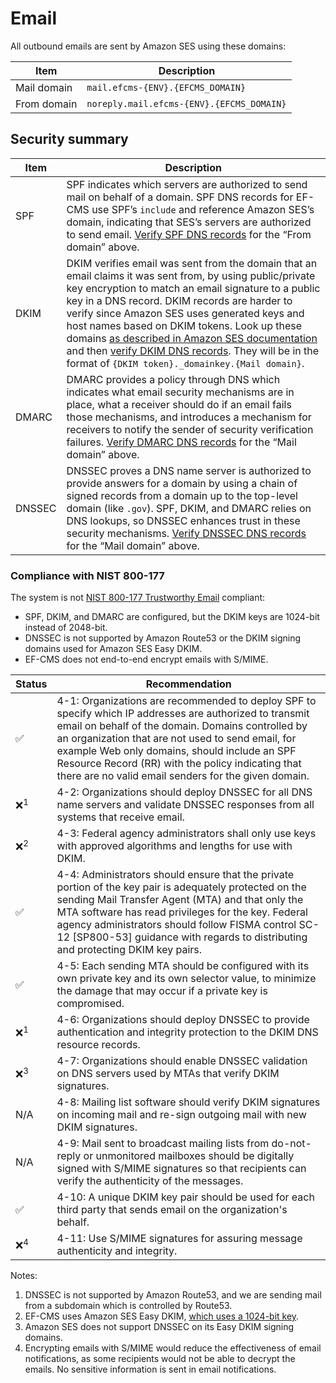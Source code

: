 # Email

All outbound emails are sent by Amazon SES using these domains:

| Item | Description
|------|-------------
| Mail domain | `mail.efcms-{ENV}.{EFCMS_DOMAIN}`
| From domain | `noreply.mail.efcms-{ENV}.{EFCMS_DOMAIN}`

## Security summary

| Item | Description
|------|-------------
| SPF | SPF indicates which servers are authorized to send mail on behalf of a domain. SPF DNS records for EF-CMS use SPF’s `include` and reference Amazon SES’s domain, indicating that SES’s servers are authorized to send email. [Verify SPF DNS records](https://mxtoolbox.com/spf.aspx) for the “From domain” above.
| DKIM | DKIM verifies email was sent from the domain that an email claims it was sent from, by using public/private key encryption to match an email signature to a public key in a DNS record. DKIM records are harder to verify since Amazon SES uses generated keys and host names based on DKIM tokens. Look up these domains [as described in Amazon SES documentation](https://docs.aws.amazon.com/ses/latest/DeveloperGuide/send-email-authentication-dkim-easy-managing.html) and then [verify DKIM DNS records](https://mxtoolbox.com/dkim.aspx). They will be in the format of `{DKIM token}._domainkey.{Mail domain}`.
| DMARC | DMARC provides a policy through DNS which indicates what email security mechanisms are in place, what a receiver should do if an email fails those mechanisms, and introduces a mechanism for receivers to notify the sender of security verification failures. [Verify DMARC DNS records](https://mxtoolbox.com/DMARC.aspx) for the “Mail domain” above.
| DNSSEC | DNSSEC proves a DNS name server is authorized to provide answers for a domain by using a chain of signed records from a domain up to the top-level domain (like `.gov`). SPF, DKIM, and DMARC relies on DNS lookups, so DNSSEC enhances trust in these security mechanisms. [Verify DNSSEC DNS records](https://dnssec-analyzer.verisignlabs.com/) for the “Mail domain” above.

### Compliance with NIST 800-177

The system is not [NIST 800-177 Trustworthy Email](https://doi.org/10.6028/NIST.SP.800-177r1) compliant:

- SPF, DKIM, and DMARC are configured, but the DKIM keys are 1024-bit instead of 2048-bit.
- DNSSEC is not supported by Amazon Route53 or the DKIM signing domains used for Amazon SES Easy DKIM.
- EF-CMS does not end-to-end encrypt emails with S/MIME.

| Status | Recommendation
|--------|----------------
| ✅ | 4-1: Organizations are recommended to deploy SPF to specify which IP addresses are authorized to transmit email on behalf of the domain. Domains controlled by an organization that are not used to send email, for example Web only domains, should include an SPF Resource Record (RR) with the policy indicating that there are no valid email senders for the given domain.
| ❌<sup>1</sup> | 4-2: Organizations should deploy DNSSEC for all DNS name servers and validate DNSSEC responses from all systems that receive email.
| ❌<sup>2</sup> | 4-3: Federal agency administrators shall only use keys with approved algorithms and lengths for use with DKIM.
| ✅ | 4-4: Administrators should ensure that the private portion of the key pair is adequately protected on the sending Mail Transfer Agent (MTA) and that only the MTA software has read privileges for the key. Federal agency administrators should follow FISMA control SC-12 [SP800-53] guidance with regards to distributing and protecting DKIM key pairs.
| ✅ | 4-5: Each sending MTA should be configured with its own private key and its own selector value, to minimize the damage that may occur if a private key is compromised.
| ❌<sup>1</sup> | 4-6: Organizations should deploy DNSSEC to provide authentication and integrity protection to the DKIM DNS resource records.
| ❌<sup>3</sup> | 4-7: Organizations should enable DNSSEC validation on DNS servers used by MTAs that verify DKIM signatures.
| N/A | 4-8: Mailing list software should verify DKIM signatures on incoming mail and re-sign outgoing mail with new DKIM signatures.
| N/A | 4-9: Mail sent to broadcast mailing lists from do-not-reply or unmonitored mailboxes should be digitally signed with S/MIME signatures so that recipients can verify the authenticity of the messages.
| ✅ | 4-10: A unique DKIM key pair should be used for each third party that sends email on the organization's behalf.
| ❌<sup>4</sup> | 4-11: Use S/MIME signatures for assuring message authenticity and integrity.

Notes:

1. DNSSEC is not supported by Amazon Route53, and we are sending mail from a subdomain which is controlled by Route53.
2. EF-CMS uses Amazon SES Easy DKIM, [which uses a 1024-bit key](https://docs.aws.amazon.com/ses/latest/DeveloperGuide/send-email-authentication-dkim-easy.html).
3. Amazon SES does not support DNSSEC on its Easy DKIM signing domains.
4. Encrypting emails with S/MIME would reduce the effectiveness of email notifications, as some recipients would not be able to decrypt the emails. No sensitive information is sent in email notifications.
